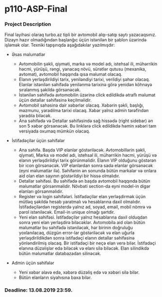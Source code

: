 # p110-ASP-Final

### Project Description

Final layihəsi olaraq turbo.az tipli bir avtomobil alqı-satqı saytı yazacaqsınız. Dizayn hazır olmadığından başlanğıc üçün istənilən bir şablon üzərində işləmək olar. Texniki tapşırıqda aşağıdakılar yazılmışdır:

- Əsas məlumatlar
  - Avtomobilin şəkli, qiyməti, marka və model adı, istehsal ili, mühərrikin həcmi, yürüşü, rəngi, yanacaq növü, sürətlər qutusu (mexanika, avtomat), avtomobil haqqında qısa məlumat olacaq.
  - Elanın yerləşdirildiyi tarix, yeniləndiyi tarixi, verildiyi şəhər olacaq. Elanlar istənilən səhifədə yenilənmə tarixinə görə yenidən köhnəyə sıralanmış şəkildə görsənəcək.
  - İstənilən səhifədə avtomobilin üzərinə click edildikdə ətraflı məlumat üçün detallar səhifəsinə keçilməlidir. 
  - Avtomobil sahəsinə dair xəbərlər olacaq. Xəbərin şəkli, başlığı, məzmunu, yaradılma tarixi olacaq. Xəbər yalnız admin tərəfindən yaradıla biləcək.
  - Ana səhifədə və Detallar səhifəsində sağ hissədə (right sidebar) ən son 5 xəbər görsənəcək. Bu linklərə click edildikdə həmin xəbəri tam versiyada oxumaq mümkün olacaq.

- İstifadəçilər üçün səhifələr
  - Ana səhifə. Başda VIP elanlar göstəriləcək. Avtomobillərin şəkli, qiyməti, Marka və model adı, istehsal ili, mühərrikin həcmi, yürüşü və elanın yerləşdirildiyi tarix görünməlidir. Elanın VIP olduğunu göstərən bir icon görsənəcək.
    VIP elanlardan sonra sadə elanlar görsənəcək (eyni məlumatlar ilə). Səhifənin ən sonunda bütün markalar və onlara aid olan elan sayının göstərildiyi bir hissə olmalıdır.
  - Detallar səhifəsi. Bu səhifədə ən başda avtomobil haqqında bütün məlumatlar görsənməlidir. Növbəti section-da eyni model-in digər elanları görsənməlidir. 
  - Register və login səhifələri. İstifadəçilər elan yerləşdirmək üçün mütləq şəkildə hesab yaratmalı və hesablarına daxil olmalıdır. İstifadəçilərdən registerdə yalnız ad, soyad, email, mobil nömrə və parol istəniləcək.
    Email-in unique olmağı şərtdir.
  - Yeni elan səhifəsi. İstifadəçilər yalnız hesablarına daxil olduqdan sonra yeni elan yerləşdirə biləcəklər. Avtomobilə aid olan bütün məlumatlar bu səhifədə istəniləcək, hər birinin doğruluğu yoxlanılacaq,
    düzgün error-lar göstəriləcək və elan uğurla yerləşdirildikdən sonra istifadəçi elanın detallar səhifəsinə yönləndirilmiş olacaq. Bir istifadəçi bir neçə elan verə bilər. İstifadəçi elanına düzəlişlər edə biləcək və elanı silə biləcək. Elan silindikdə bütün məlumatlar databazadan silinəcək.
  
- Admin üçün səhifələr
  - Yeni xəbər əlavə edə, xəbərə düzəliş edə və xəbəri silə bilər.
  - Bütün elanların siyahısına baxa bilər.


### Deadline: 13.08.2019 23:59.
